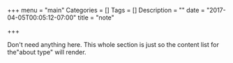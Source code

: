 +++
menu = "main"
Categories = []
Tags = []
Description = ""
date = "2017-04-05T00:05:12-07:00"
title = "note"

+++

Don't need anything here. This whole section is just so the content list for the"about type" will render.
